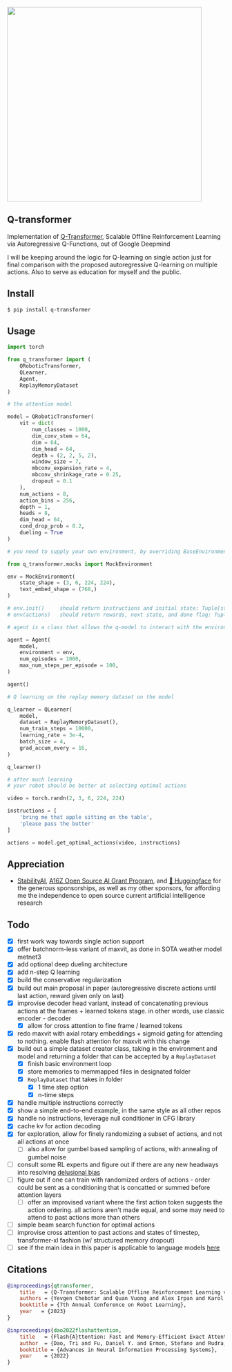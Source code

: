 <img src="./q-transformer.png" width="450px"></img>

## Q-transformer

Implementation of <a href="https://qtransformer.github.io/">Q-Transformer</a>, Scalable Offline Reinforcement Learning via Autoregressive Q-Functions, out of Google Deepmind

I will be keeping around the logic for Q-learning on single action just for final comparison with the proposed autoregressive Q-learning on multiple actions. Also to serve as education for myself and the public.

## Install

```bash
$ pip install q-transformer
```

## Usage

```python
import torch

from q_transformer import (
    QRoboticTransformer,
    QLearner,
    Agent,
    ReplayMemoryDataset
)

# the attention model

model = QRoboticTransformer(
    vit = dict(
        num_classes = 1000,
        dim_conv_stem = 64,
        dim = 64,
        dim_head = 64,
        depth = (2, 2, 5, 2),
        window_size = 7,
        mbconv_expansion_rate = 4,
        mbconv_shrinkage_rate = 0.25,
        dropout = 0.1
    ),
    num_actions = 8,
    action_bins = 256,
    depth = 1,
    heads = 8,
    dim_head = 64,
    cond_drop_prob = 0.2,
    dueling = True
)

# you need to supply your own environment, by overriding BaseEnvironment

from q_transformer.mocks import MockEnvironment

env = MockEnvironment(
    state_shape = (3, 6, 224, 224),
    text_embed_shape = (768,)
)

# env.init()     should return instructions and initial state: Tuple[str, Tensor[*state_shape]]
# env(actions)   should return rewards, next state, and done flag: Tuple[Tensor[()], Tensor[*state_shape], Tensor[()]]

# agent is a class that allows the q-model to interact with the environment to generate a replay memory dataset for learning

agent = Agent(
    model,
    environment = env,
    num_episodes = 1000,
    max_num_steps_per_episode = 100,
)

agent()

# Q learning on the replay memory dataset on the model

q_learner = QLearner(
    model,
    dataset = ReplayMemoryDataset(),
    num_train_steps = 10000,
    learning_rate = 3e-4,
    batch_size = 4,
    grad_accum_every = 16,
)

q_learner()

# after much learning
# your robot should be better at selecting optimal actions

video = torch.randn(2, 3, 6, 224, 224)

instructions = [
    'bring me that apple sitting on the table',
    'please pass the butter'
]

actions = model.get_optimal_actions(video, instructions)

```

## Appreciation

- <a href="https://stability.ai/">StabilityAI</a>, <a href="https://a16z.com/supporting-the-open-source-ai-community/">A16Z Open Source AI Grant Program</a>, and <a href="https://huggingface.co/">🤗 Huggingface</a> for the generous sponsorships, as well as my other sponsors, for affording me the independence to open source current artificial intelligence research

## Todo

- [x] first work way towards single action support
- [x] offer batchnorm-less variant of maxvit, as done in SOTA weather model metnet3
- [x] add optional deep dueling architecture
- [x] add n-step Q learning
- [x] build the conservative regularization
- [x] build out main proposal in paper (autoregressive discrete actions until last action, reward given only on last)
- [x] improvise decoder head variant, instead of concatenating previous actions at the frames + learned tokens stage. in other words, use classic encoder - decoder
    - [x] allow for cross attention to fine frame / learned tokens
- [x] redo maxvit with axial rotary embeddings + sigmoid gating for attending to nothing. enable flash attention for maxvit with this change
- [x] build out a simple dataset creator class, taking in the environment and model and returning a folder that can be accepted by a `ReplayDataset`
    - [x] finish basic environment loop
    - [x] store memories to memmapped files in designated folder
    - [x] `ReplayDataset` that takes in folder
        - [x] 1 time step option
        - [x] n-time steps
- [x] handle multiple instructions correctly
- [x] show a simple end-to-end example, in the same style as all other repos
- [x] handle no instructions, leverage null conditioner in CFG library
- [x] cache kv for action decoding
- [x] for exploration, allow for finely randomizing a subset of actions, and not all actions at once
    - [ ] also allow for gumbel based sampling of actions, with annealing of gumbel noise

- [ ] consult some RL experts and figure out if there are any new headways into resolving <a href="https://www.cs.toronto.edu/~cebly/Papers/CONQUR_ICML_2020_camera_ready.pdf">delusional bias</a>
- [ ] figure out if one can train with randomized orders of actions - order could be sent as a conditioning that is concatted or summed before attention layers
    - [ ] offer an improvised variant where the first action token suggests the action ordering. all actions aren't made equal, and some may need to attend to past actions more than others
- [ ] simple beam search function for optimal actions
- [ ] improvise cross attention to past actions and states of timestep, transformer-xl fashion (w/ structured memory dropout)
- [ ] see if the main idea in this paper is applicable to language models <a href="https://github.com/lucidrains/llama-qrlhf">here</a>

## Citations

```bibtex
@inproceedings{qtransformer,
    title   = {Q-Transformer: Scalable Offline Reinforcement Learning via Autoregressive Q-Functions},
    authors = {Yevgen Chebotar and Quan Vuong and Alex Irpan and Karol Hausman and Fei Xia and Yao Lu and Aviral Kumar and Tianhe Yu and Alexander Herzog and Karl Pertsch and Keerthana Gopalakrishnan and Julian Ibarz and Ofir Nachum and Sumedh Sontakke and Grecia Salazar and Huong T Tran and Jodilyn Peralta and Clayton Tan and Deeksha Manjunath and Jaspiar Singht and Brianna Zitkovich and Tomas Jackson and Kanishka Rao and Chelsea Finn and Sergey Levine},
    booktitle = {7th Annual Conference on Robot Learning},
    year   = {2023}
}
```

```bibtex
@inproceedings{dao2022flashattention,
    title   = {Flash{A}ttention: Fast and Memory-Efficient Exact Attention with {IO}-Awareness},
    author  = {Dao, Tri and Fu, Daniel Y. and Ermon, Stefano and Rudra, Atri and R{\'e}, Christopher},
    booktitle = {Advances in Neural Information Processing Systems},
    year    = {2022}
}
```
